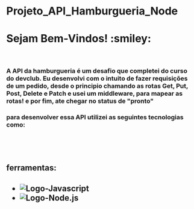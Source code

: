 # Projeto_API_Hamburgueria_Node

<h1>Sejam Bem-Vindos! :smiley:</h1>
<br>
  
  <h3>A API da hamburgueria é um desafio que completei do curso do devclub. Eu desenvolvi com o intuito de fazer requisições de um pedido, desde o
   principio chamando as rotas Get, Put, Post, Delete e Patch e usei um middleware, para mapear as rotas! e por fim, ate chegar no status de "pronto"<h3>
  
  <h3>para desenvolver essa API utilizei as seguintes tecnologias como:<h3>
  <br>
  <br>
  
  <h2>ferramentas:<h2/>
  
  
   - <img src="https://img.shields.io/badge/JavaScript-F7DF1E?style=for-the-badge&logo=javascript&logoColor=black" alt="Logo-Javascript"/>
   - <img src="https://img.shields.io/badge/Node.js-43853D?style=for-the-badge&logo=node.js&logoColor=white" alt="Logo-Node.js"/>
    

